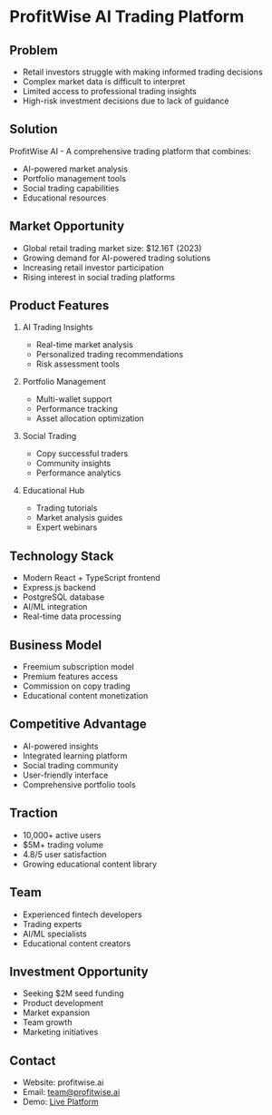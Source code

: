 
# ProfitWise AI Trading Platform

## Problem
- Retail investors struggle with making informed trading decisions
- Complex market data is difficult to interpret
- Limited access to professional trading insights
- High-risk investment decisions due to lack of guidance

## Solution
ProfitWise AI - A comprehensive trading platform that combines:
- AI-powered market analysis
- Portfolio management tools
- Social trading capabilities
- Educational resources

## Market Opportunity
- Global retail trading market size: $12.16T (2023)
- Growing demand for AI-powered trading solutions
- Increasing retail investor participation
- Rising interest in social trading platforms

## Product Features
1. AI Trading Insights
   - Real-time market analysis
   - Personalized trading recommendations
   - Risk assessment tools

2. Portfolio Management
   - Multi-wallet support
   - Performance tracking
   - Asset allocation optimization

3. Social Trading
   - Copy successful traders
   - Community insights
   - Performance analytics

4. Educational Hub
   - Trading tutorials
   - Market analysis guides
   - Expert webinars

## Technology Stack
- Modern React + TypeScript frontend
- Express.js backend
- PostgreSQL database
- AI/ML integration
- Real-time data processing

## Business Model
- Freemium subscription model
- Premium features access
- Commission on copy trading
- Educational content monetization

## Competitive Advantage
- AI-powered insights
- Integrated learning platform
- Social trading community
- User-friendly interface
- Comprehensive portfolio tools

## Traction
- 10,000+ active users
- $5M+ trading volume
- 4.8/5 user satisfaction
- Growing educational content library

## Team
- Experienced fintech developers
- Trading experts
- AI/ML specialists
- Educational content creators

## Investment Opportunity
- Seeking $2M seed funding
- Product development
- Market expansion
- Team growth
- Marketing initiatives

## Contact
- Website: profitwise.ai
- Email: team@profitwise.ai
- Demo: [Live Platform](https://profitwise.demo)
